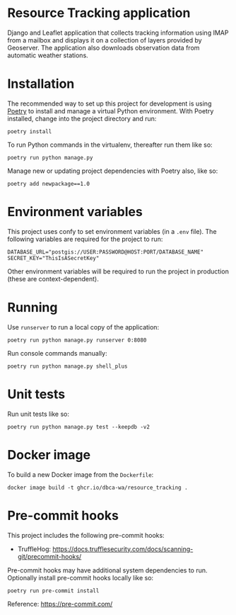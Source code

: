 # Resource Tracking application

Django and Leaflet application that collects tracking information using IMAP
from a mailbox and displays it on a collection of layers provided by
Geoserver. The application also downloads observation data from
automatic weather stations.

# Installation

The recommended way to set up this project for development is using
[Poetry](https://python-poetry.org/docs/) to install and manage a virtual Python
environment. With Poetry installed, change into the project directory and run:

    poetry install

To run Python commands in the virtualenv, thereafter run them like so:

    poetry run python manage.py

Manage new or updating project dependencies with Poetry also, like so:

    poetry add newpackage==1.0

# Environment variables

This project uses confy to set environment variables (in a `.env` file).
The following variables are required for the project to run:

    DATABASE_URL="postgis://USER:PASSWORD@HOST:PORT/DATABASE_NAME"
    SECRET_KEY="ThisIsASecretKey"

Other environment variables will be required to run the project in production
(these are context-dependent).

# Running

Use `runserver` to run a local copy of the application:

    poetry run python manage.py runserver 0:8080

Run console commands manually:

    poetry run python manage.py shell_plus

# Unit tests

Run unit tests like so:

    poetry run python manage.py test --keepdb -v2

# Docker image

To build a new Docker image from the `Dockerfile`:

    docker image build -t ghcr.io/dbca-wa/resource_tracking .

# Pre-commit hooks

This project includes the following pre-commit hooks:

- TruffleHog: https://docs.trufflesecurity.com/docs/scanning-git/precommit-hooks/

Pre-commit hooks may have additional system dependencies to run. Optionally
install pre-commit hooks locally like so:

    poetry run pre-commit install

Reference: https://pre-commit.com/
